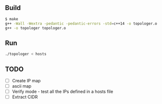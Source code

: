 ## Build
```bash
$ make
g++ -Wall -Wextra -pedantic -pedantic-errors -std=c++14 -o topologer.o -c topologer.cpp
g++ -o topologer topologer.o
```
## Run
```bash
./topologer < hosts 
```

## TODO
- [ ] Create IP map
- [ ] ascii map
- [ ] Verify mode - test all the IPs defined in a hosts file
- [ ] Extract CIDR
